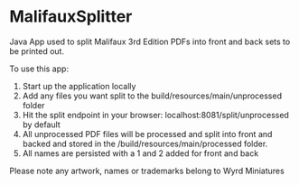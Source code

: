 # MalifauxSplitter

Java App used to split Malifaux 3rd Edition PDFs into front and back sets to be printed out.

To use this app:
1. Start up the application locally
2. Add any files you want split to the build/resources/main/unprocessed folder
3. Hit the split endpoint in your browser: localhost:8081/split/unprocessed by default
4. All unprocessed PDF files will be processed and split into front and backed and stored in the /build/resources/main/processed folder.
5. All names are persisted with a 1 and 2 added for front and back

Please note any artwork, names or trademarks belong to Wyrd Miniatures
